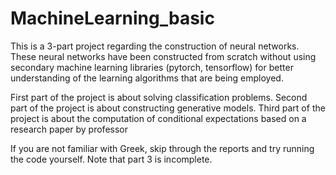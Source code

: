 ﻿# MachineLearning_basic
This is a 3-part project regarding the construction of neural networks.
These neural networks have been constructed from scratch without using secondary machine learning libraries (pytorch, tensorflow) for better understanding of the learning algorithms that are being employed.

First part of the project is about solving classification problems.
Second part of the project is about constructing generative models.
Third part of the project is about the computation of conditional expectations based on a research paper by professor 

If you are not familiar with Greek, skip through the reports and try running the code yourself.
Note that part 3 is incomplete.
